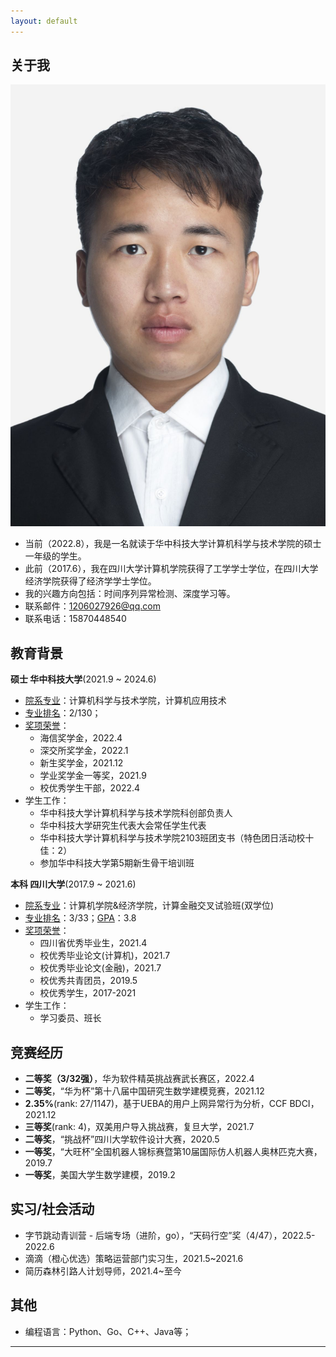```yaml
---
layout: default
---
```


## 关于我

<img class="profile-picture" src="./imgs/photo.jpg">

- 当前（2022.8），我是一名就读于华中科技大学计算机科学与技术学院的硕士一年级的学生。
- 此前（2017.6），我在四川大学计算机学院获得了工学学士学位，在四川大学经济学院获得了经济学学士学位。
- 我的兴趣方向包括：时间序列异常检测、深度学习等。
- 联系邮件：1206027926@qq.com
- 联系电话：15870448540



## 教育背景
**硕士 华中科技大学**(2021.9 ~ 2024.6)

- <u>院系专业</u>：计算机科学与技术学院，计算机应用技术
- <u>专业排名</u>：2/130；
- <u>奖项荣誉</u>：
  - 海信奖学金，2022.4
  - 深交所奖学金，2022.1
  - 新生奖学金，2021.12
  - 学业奖学金一等奖，2021.9
  - 校优秀学生干部，2022.4
- 学生工作：
  - 华中科技大学计算机科学与技术学院科创部负责人
  - 华中科技大学研究生代表大会常任学生代表
  - 华中科技大学计算机科学与技术学院2103班团支书（特色团日活动校十佳：2）
  - 参加华中科技大学第5期新生骨干培训班


**本科 四川大学**(2017.9 ~ 2021.6)

- <u>院系专业</u>：计算机学院&经济学院，计算金融交叉试验班(双学位)
- <u>专业排名</u>：3/33；<u>GPA</u>：3.8
- <u>奖项荣誉</u>：
  - 四川省优秀毕业生，2021.4
  - 校优秀毕业论文(计算机)，2021.7
  - 校优秀毕业论文(金融)，2021.7
  - 校优秀共青团员，2019.5
  - 校优秀学生，2017-2021
- 学生工作：
  - 学习委员、班长



## 竞赛经历
- **二等奖（3/32强）**，华为软件精英挑战赛武长赛区，2022.4
- **二等奖**，“华为杯”第十八届中国研究生数学建模竞赛，2021.12
- **2.35%**(rank: 27/1147)，基于UEBA的用户上网异常行为分析，CCF BDCI，2021.12
- **三等奖**(rank: 4)，双美用户导入挑战赛，复旦大学，2021.7
- **二等奖**，“挑战杯”四川大学软件设计大赛，2020.5
- **一等奖**，“大旺杯”全国机器人锦标赛暨第10届国际仿人机器人奥林匹克大赛，2019.7
- **一等奖**，美国大学生数学建模，2019.2

## 实习/社会活动

- 字节跳动青训营 - 后端专场（进阶，go），“天码行空”奖（4/47），2022.5-2022.6
- 滴滴（橙心优选）策略运营部门实习生，2021.5~2021.6
- 简历森林引路人计划导师，2021.4~至今

## 其他

- 编程语言：Python、Go、C++、Java等；




------------------------------------------------------------------------------------------------------------------------









